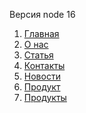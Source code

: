 <p>Версия node 16</p>
<ol>
	<li><a href="https://arstanbek353.github.io/himiya/dist/">Главная</a></li>
	<li><a href="https://arstanbek353.github.io/himiya/dist/about.html">О нас</a></li>
	<li><a href="https://arstanbek353.github.io/himiya/dist/article.html">Статья</a></li>
	<li><a href="https://arstanbek353.github.io/himiya/dist/contacts.html">Контакты</a></li>
	<li><a href="https://arstanbek353.github.io/himiya/dist/news.html">Новости</a></li>
	<li><a href="https://arstanbek353.github.io/himiya/dist/product-detail.html">Продукт</a></li>
	<li><a href="https://arstanbek353.github.io/himiya/dist/product.html">Продукты</a></li>
</ol>
